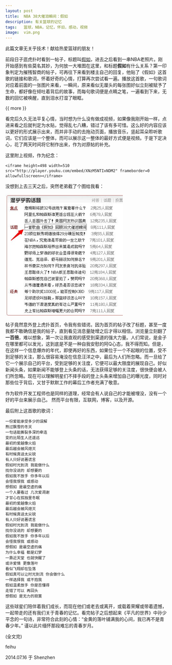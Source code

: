 ```yaml
---
layout: post
title:  NBA 38大催泪瞬间：假如
description: 有关篮球的记忆
tags:   篮球，NBA，记忆，怀旧，感动，视频
image:  vim.png
---
```


此篇文章无关乎技术！献给热爱篮球的朋友！

前段日子逛虎扑时看到一帖子，标题叫[假如](http://bbs.hupu.com/9885362.html)，进去之后看到一串NBA老照片。刚开始感到有些莫名其妙，为何放一大堆图在这里，和标题**假如**有什么关系？第一印象判定为摧残智商的帖子，可再往下来看到楼主自己的回复，他贴了《假如》这首歌的链接和歌词，怀着好奇的心情，打算再次尝试看一遍。播放这首歌，一句歌词对应着前面的一张图片来看，一瞬间，原来看似无厘头的每张图好似立刻被赋予了生命，都好像在倾吐着背后的故事，而每句歌词便是点睛之笔，一遍看到下来，无数的回忆被唤醒，直到泪水打湿了眼眶。

{{ more }}

看完后久久无法平复心情，当时想为什么没有做成视频，如果像我刚开始一样，点进来看之后就判定为水贴，觉得乱七八糟，错过了该有多可惜。这么好的内容应该以更好的形式展示出来，而并非手动的去拖动页面，播放音乐，竖起耳朵聆听歌词，它们应该是一个整体，而可以展示这一整体的最好方式便是视频。于是下定决心，花了两天时间将它制作出来，作为对原帖的补充。

这里附上视频，作为纪念：

    <iframe height=498 width=510 src="http://player.youku.com/embed/XNzM5NTIxNDM2" frameborder=0 allowfullscreen></iframe>

没想到上去三天之后，突然老弟截了个图给我看：

![登上虎扑首页](/img/posts/what-if-hoop-homepage.jpeg)

帖子竟然意外登上虎扑首页，令我有些错谔。因为首页的帖子改了标题，甚至一度我都不敢确信是我的帖子，直到看见消息量陡增之后才得以相信。浏览量立刻翻了**一百倍**，难以想象，第一次让我直观的感受到渠道的强大力量。人们常说，是金子在哪里都可以发光，这到底是不是一种自我安慰的阿Q心态，我不得而知。但是，在这样一个信息爆炸的年代，即使再好的东西，如果位于一个不起眼的位置，受不到足够的关注，那么很容易淹没在信息汪洋之中，最后为人们所忽略。而一旦给了它一个展示自己的平台，受到足够的关注度，它便可以最大限度的展现自己。好似新闻头条，如果新闻不能够登上头条的话，无法获得足够的关注度，很快便会被人们所忽略。现在可以理解明星们不择手段的登上头条来增加自己的曝光度，同时对那些位于背后，又甘于默默工作的幕后工作者充满了敬意。

作为软件开发工程师也是同样的道理，经常会有人说自己的才能被埋没，没有一个好的平台来展示自己。
然而平台有限，互联网，博客，以及开源。

最后附上这首歌的歌词：

    一份爱能承受多少的误解
    熬过飘雪的冬天
    一句话能撕裂多深的牵连
    变的比陌生人还遥远
    最初的爱越像火焰
    最后越会被风熄灭
    有时候真话太尖锐
    有人只好说著谎言
    假如时光到流 我能做什么
    找你没说的 却想要的
    假如我不放手 你多年以后
    会怪我恨我 或感动
    想假如 是最空虚的痛
    一个人要看过 几次爱凋谢
    才甘心在孤独里冬眠
    最初的爱越像火焰
    最后越会被风熄灭
    有时候真话太尖锐
    有人只好说著谎言
    假如时光到流 我能做什么
    找你没说的 却想要的
    假如我不放手 你多年以后
    会怪我恨我 或感动
    想假如 是最空虚的痛
    为什么幸福 都是幻梦
    一靠近天堂 也就快醒了
    或许爱情 更像落叶
    看似飞翔却在坠落
    假如真可以让时光到流 你会做什么
    一样选择我 或不抱我
    假如温柔放手 你是否懂得
    走错了可以 再回头
    想假如 是无力的寂寞

这些球星们陪伴着我们成长，而现在他们或老去或离开，或载着荣耀或带着遗憾，一起带走的还有我们关于青春的记忆。看完帖子之后想起来《平凡的世界》中孙少平念的一句诗，非常符合此刻的心情：“金黄的落叶铺满我的心间，我已再不是青春少年。” 谨以此片缅怀那段难忘的青春岁月。

(全文完)

feihu

2014.07.16 于 Shenzhen

